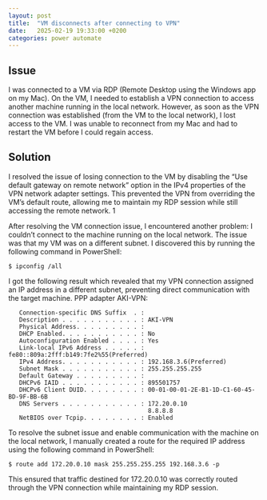 ```yaml
---
layout: post
title:  "VM disconnects after connecting to VPN"
date:   2025-02-19 19:33:00 +0200
categories: power automate
---
```



## Issue
I was connected to a VM via RDP (Remote Desktop using the Windows app on my Mac). On the VM, I needed to establish a VPN connection to access another machine running in the local network. However, as soon as the VPN connection was established (from the VM to the local network), I lost access to the VM. I was unable to reconnect from my Mac and had to restart the VM before I could regain access.


## Solution
I resolved the issue of losing connection to the VM by disabling the “Use default gateway on remote network” option in the IPv4 properties of the VPN network adapter settings. This prevented the VPN from overriding the VM’s default route, allowing me to maintain my RDP session while still accessing the remote network. 1 

After resolving the VM connection issue, I encountered another problem: I couldn’t connect to the machine running on the local network. The issue was that my VM was on a different subnet. I discovered this by running the following command in PowerShell:

```shell 
$ ipconfig /all
```

I got the following result which revealed that my VPN connection assigned an IP address in a different subnet, preventing direct communication with the target machine.
PPP adapter AKI-VPN:

```shell
   Connection-specific DNS Suffix  . :
   Description . . . . . . . . . . . : AKI-VPN
   Physical Address. . . . . . . . . :
   DHCP Enabled. . . . . . . . . . . : No
   Autoconfiguration Enabled . . . . : Yes
   Link-local IPv6 Address . . . . . : fe80::809a:2fff:b149:7fe2%55(Preferred)
   IPv4 Address. . . . . . . . . . . : 192.168.3.6(Preferred)
   Subnet Mask . . . . . . . . . . . : 255.255.255.255
   Default Gateway . . . . . . . . . :
   DHCPv6 IAID . . . . . . . . . . . : 895501757
   DHCPv6 Client DUID. . . . . . . . : 00-01-00-01-2E-B1-1D-C1-60-45-BD-9F-BB-6B
   DNS Servers . . . . . . . . . . . : 172.20.0.10
                                       8.8.8.8
   NetBIOS over Tcpip. . . . . . . . : Enabled
```


To resolve the subnet issue and enable communication with the machine on the local network, I manually created a route for the required IP address using the following command in PowerShell:

```shell
$ route add 172.20.0.10 mask 255.255.255.255 192.168.3.6 -p
```

This ensured that traffic destined for 172.20.0.10 was correctly routed through the VPN connection while maintaining my RDP session.
